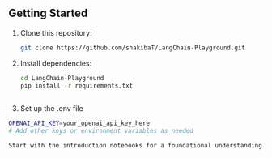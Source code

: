## **Getting Started**

1. Clone this repository:  
   ```bash
   git clone https://github.com/shakibaT/LangChain-Playground.git


2. Install dependencies:  
   ```bash
   cd LangChain-Playground
   pip install -r requirements.txt
  
3. Set up the .env file
  ```bash
  OPENAI_API_KEY=your_openai_api_key_here
  # Add other keys or environment variables as needed

Start with the introduction notebooks for a foundational understanding.

